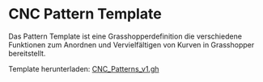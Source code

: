 # CNC Pattern Template

Das Pattern Template ist eine Grasshopperdefinition die verschiedene Funktionen zum Anordnen und Vervielfältigen von Kurven in Grasshopper bereitstellt. 


Template herunterladen: [CNC_Patterns_v1.gh](https://github.com/robin-gdwl/docs/raw/refs/heads/main/docs/Courses/Explorations_in_CNC/assets/CNC_Patterns_v1.gh)

